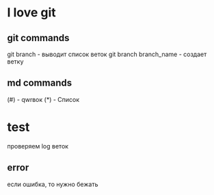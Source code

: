 # I love git

## git commands
git branch - выводит список веток
git branch branch_name - создает ветку



## md commands


  (#) - qwrвок
  (*) - Cписок

  # test
   проверяем log веток

   ## error

   если ошибка, то нужно бежать
   
